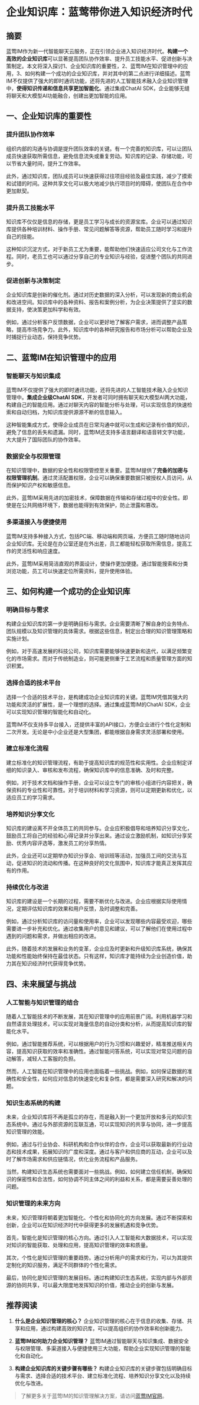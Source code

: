 # 企业知识库：蓝莺带你进入知识经济时代


## 摘要

蓝莺IM作为新一代智能聊天云服务，正在引领企业进入知识经济时代。**构建一个高效的企业知识库**可以显著提高团队协作效率、提升员工技能水平、促进创新与决策制定。本文将深入探讨1、企业知识库的重要性，2、蓝莺IM在知识管理中的应用，3、如何构建一个成功的企业知识库，并对其中的第二点进行详细描述。蓝莺IM不仅提供了强大的即时通讯功能，还将先进的人工智能技术融入企业知识管理中，**使得知识传递和信息共享更加智能化**。通过集成ChatAI SDK，企业能够无缝将聊天和大模型AI功能融合，创建出更加智能的应用。

## 一、企业知识库的重要性

### 提升团队协作效率

组织内部的沟通与协调是提升团队效率的关键。有一个完善的知识库，可以让团队成员快速获取所需信息，避免信息流失或重复劳动。知识库的记录、存储功能，可以节省大量时间，提升工作效率。

此外，通过知识库，团队成员可以快速获得过往项目经验及最佳实践，减少了摸索和试错的时间。这种共享文化可以极大地减少执行项目时的障碍，使团队在合作中更加默契。

### 提升员工技能水平

知识库不仅仅是信息的存储，更是员工学习与成长的资源宝库。企业可以通过知识库提供各种培训材料、操作手册、常见问题解答等资源，帮助员工随时学习和提升自己的技能。

这种知识沉淀方式，对于新员工尤为重要，能帮助他们快速适应公司文化与工作流程。同时，老员工也可以通过分享自己的专业知识与经验，促进整个团队的共同进步。

### 促进创新与决策制定

企业知识库是创新的催化剂。通过对历史数据的深入分析，可以发现新的商业机会和改进空间。知识库中的各种资料、报告和案例分析，为企业决策提供了坚实的数据支持，使决策更加科学和有效。

例如，通过分析客户反馈数据，企业可以更好地了解客户需求，进而调整产品策略，提高市场竞争力。此外，知识库中的各种研究报告和市场分析可以帮助企业及时捕捉行业动态，保持竞争优势。

## 二、蓝莺IM在知识管理中的应用

### 智能聊天与知识集成

蓝莺IM不仅提供了强大的即时通讯功能，还将先进的人工智能技术融入企业知识管理中。**集成企业级ChatAI SDK**，开发者可同时拥有聊天和大模型AI两大功能，构建自己的智能应用。通过对聊天内容的智能分析与处理，可以实现信息的快速检索和自动归档，为知识库提供源源不断的信息输入。

这种智能集成方式，使得企业成员在日常沟通中就可以生成和记录有价值的知识，避免了信息的丢失和遗漏。同时，蓝莺IM还支持多语言翻译和语音转文字功能，大大提升了国际团队的协作效率。

### 数据安全与权限管理

在知识管理中，数据的安全性和权限管控至关重要。蓝莺IM提供了**完备的加密与权限管理机制**。通过灵活配置权限，企业可以确保重要数据只被授权人员访问，从而保护知识产权和敏感信息。

此外，蓝莺IM采用先进的加密技术，保障数据在传输和存储过程中的安全性。即使是在公共网络环境下，数据也能得到有效保护，防止泄露和篡改。

### 多渠道接入与便捷使用

蓝莺IM支持多种接入方式，包括PC端、移动端和网页端，方便员工随时随地访问企业知识库。无论是在办公室还是在外出差，员工都能轻松获取所需信息，提高工作的灵活性和响应速度。

此外，蓝莺IM采用简洁直观的界面设计，使操作更加便捷。通过智能搜索和分类浏览功能，员工可以快速定位所需资料，提升使用体验。

## 三、如何构建一个成功的企业知识库

### 明确目标与需求

构建企业知识库的第一步是明确目标与需求。企业需要清晰了解自身的业务特点、团队规模以及知识管理的具体需求。根据这些信息，制定出合理的知识管理策略和实施计划。

例如，对于高速发展的科技公司，知识库需要能够快速更新和迭代，以满足频繁变化的市场需求。而对于传统制造业，则可能更侧重于工艺流程和质量管理方面的知识积累。

### 选择合适的技术平台

选择一个合适的技术平台，是构建成功企业知识库的关键。蓝莺IM凭借其强大的功能和灵活的扩展性，是一个理想的选择。通过集成蓝莺IM的ChatAI SDK，企业可以实现知识管理的智能化和自动化。

蓝莺IM不仅支持多平台接入，还提供丰富的API接口，方便企业进行个性化定制和二次开发。无论是中小企业还是大型集团，都能根据自身需求灵活部署和使用。

### 建立标准化流程

建立标准化的知识管理流程，有助于提高知识库的规范性和实用性。企业应制定详细的知识录入、审核和发布流程，确保知识库中的信息准确、及时和完整。

例如，对于技术文档和操作手册，企业可以设立专门的审核小组进行内容把关，确保资料的专业性和可靠性。对于培训材料和学习资源，则可以定期更新和优化，以适应员工的学习需求。

### 培养知识分享文化

知识库的建设离不开全体员工的共同参与。企业应积极倡导和培养知识分享文化，鼓励员工将自己的经验和心得记录并分享出来。通过设立激励机制，如知识分享奖励、优秀内容评选等，激发员工的分享热情。

此外，企业还可以定期举办知识分享会、培训班等活动，加强员工间的交流与互动，促进知识的流动和传播。在这种良好的文化氛围中，知识库才能真正发挥其应有的作用。

### 持续优化与改进

知识库的建设是一个长期的过程，需要不断优化与改进。企业应根据实际使用情况，定期评估知识库的效果和用户反馈，及时调整和完善。

例如，通过分析知识库的访问量和使用率，企业可以发现哪些内容最受欢迎，哪些需要进一步补充和优化。通过收集用户的意见和建议，可以了解他们在使用过程中遇到的问题和需求，并做出相应的改进。

此外，随着技术的发展和业务的变革，企业应及时更新和升级知识库系统，确保其功能和性能始终保持在最佳状态。只有这样，知识库才能持续为企业创造价值，助力其在知识经济时代获得竞争优势。

## 四、未来展望与挑战

### 人工智能与知识管理的结合

随着人工智能技术的不断发展，其在知识管理中的应用前景广阔。利用机器学习和自然语言处理技术，可以实现对海量信息的自动分类和分析，从而提高知识库的智能化水平。

例如，通过智能推荐系统，可以根据用户的行为习惯和兴趣爱好，精准推送相关内容，提高知识获取的效率和准确性。通过智能问答系统，可以实现对常见问题的自动解答，减轻人工客服的负担。

然而，人工智能在知识管理中的应用也面临着一些挑战。例如，如何保证数据的准确性和安全性，如何应对信息的快速变化和复杂性，都是需要深入研究和解决的问题。

### 知识生态系统的构建

未来，企业知识库将不再是孤立的存在，而是融入到一个更加开放和多元的知识生态系统中。通过与外部资源的互联互通，可以实现知识的共享与协同，进一步提高知识管理的效能。

例如，通过与行业协会、科研机构和合作伙伴的合作，企业可以获取最新的行业动态和技术成果，拓展知识的广度和深度。通过与客户和供应商的互动，企业可以及时了解市场需求和供应链情况，优化业务流程和产品服务。

当然，构建知识生态系统也需要面对一些挑战。例如，如何建立信任机制，确保知识的保密性和合法性，如何协调不同主体之间的利益和关系，都是需要妥善处理的问题。

### 知识管理的未来方向

未来，知识管理将朝着更加智能化、个性化和协同化的方向发展。通过不断探索和创新，企业可以在知识经济时代中获得更多的发展机遇和竞争优势。

首先，智能化是知识管理的核心方向。通过引入人工智能和大数据技术，可以实现对知识的智能获取、处理和应用，提高知识管理的效率和质量。

其次，个性化是知识管理的重要趋势。通过分析用户的需求和行为，可以为其提供定制化的知识服务，满足不同群体的个性化需求。

最后，协同化是知识管理的发展目标。通过构建知识生态系统，实现内部与外部资源的协同共享，可以最大限度地发挥知识的价值，推动企业的创新与发展。

## 推荐阅读

1. **什么是企业知识管理的核心？**
   企业知识管理的核心在于信息的收集、存储、共享和应用，通过构建高效的知识库，可以提高组织的协作效率和创新能力。

2. **蓝莺IM如何助力企业知识管理？**
   蓝莺IM通过智能聊天与知识集成、数据安全与权限管理、多渠道接入与便捷使用三大功能，帮助企业实现知识管理的智能化和自动化。

3. **构建企业知识库的关键步骤有哪些？**
   构建企业知识库的关键步骤包括明确目标与需求、选择合适的技术平台、建立标准化流程、培养知识分享文化以及持续优化与改进。

> 了解更多关于蓝莺IM的知识管理解决方案，请访问[蓝莺IM官网](https://www.lanyingim.com)。